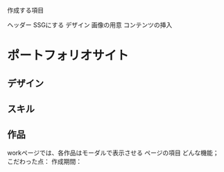作成する項目

ヘッダー
SSGにする
デザイン
画像の用意
コンテンツの挿入


# ポートフォリオサイト



##  デザイン


##  スキル

##  作品

workページでは、各作品はモーダルで表示させる
ページの項目
どんな機能；
こだわった点：
作成期間：



